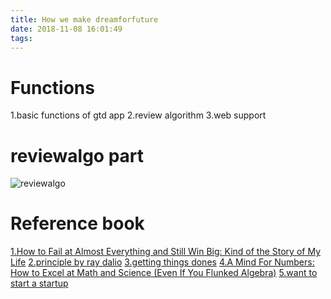 ```yaml
---
title: How we make dreamforfuture
date: 2018-11-08 16:01:49
tags:
---
```



# Functions
1.basic functions of gtd app
2.review algorithm
3.web support


# reviewalgo part
![reviewalgo](/images/reviewalgo.png)


# Reference book
[1.How to Fail at Almost Everything and Still Win Big: Kind of the Story of My Life](https://www.amazon.com/How-Fail-Almost-Everything-Still-ebook/dp/B00COOFBA4/ref=sr_1_1?s=books&ie=UTF8&qid=1542074241&sr=1-1&keywords=How+to+Fail+at+Almost+Everything+and+Still+Win+Big%3A+Kind+of+the+Story+of+My+Life)
[2.principle by ray dalio](https://www.amazon.com/Principles-Life-Work-Ray-Dalio/dp/1508243247/ref=sr_1_1_sspa?ie=UTF8&qid=1542074406&sr=8-1-spons&keywords=principle&psc=1)
[3.getting things dones](https://www.amazon.com/Getting-Things-Done-Stress-Free-Productivity/dp/0143126563/ref=sr_1_1?ie=UTF8&qid=1542074547&sr=8-1&keywords=getting+things+done)
[4.A Mind For Numbers: How to Excel at Math and Science (Even If You Flunked Algebra)](https://www.amazon.com/Mind-Numbers-Science-Flunked-Algebra-ebook/dp/B00G3L19ZU)
[5.want to start a startup](http://paulgraham.com/startupideas.html)

